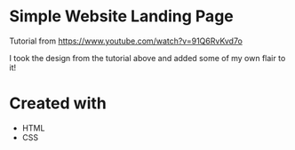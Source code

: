 # Simple Website Landing Page
Tutorial from https://www.youtube.com/watch?v=91Q6RvKvd7o

I took the design from the tutorial above and added some of my own flair to it!

# Created with
- HTML
- CSS

